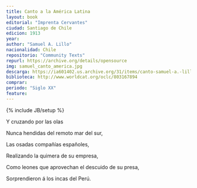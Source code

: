```yaml
---
title: Canto a la América Latina
layout: book
editorial: "Imprenta Cervantes"
ciudad: Santiago de Chile
edicion: 1913
year: 
author: "Samuel A. Lillo"
nacionalidad: Chile
repositorio: "Community Texts"
repurl: https://archive.org/details/opensource
img: samuel_canto_america.jpg
descarga: https://ia601402.us.archive.org/31/items/canto-samuel-a.-lillo/Canto%20-%20Samuel%20A.%20Lillo.pdf
biblioteca: http://www.worldcat.org/oclc/803167894
comprar: 
periodo: "Siglo XX"
feature: 
---
```

{% include JB/setup %}

Y cruzando por las olas
 
Nunca hendidas del remoto mar del sur,
 
Las osadas compañías españoles,
 
Realizando la quimera de su empresa,
 
Como leones que aprovechan el descuido de su presa,
 
Sorprendieron á los incas del Perú.
